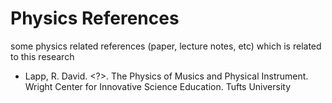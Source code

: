 # Physics References

some physics related references (paper, lecture notes, etc) which is related to this research

- Lapp, R. David. <?>. The Physics of Musics and Physical Instrument. Wright Center for Innovative Science Education. Tufts University
